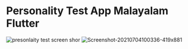 # Personality Test App Malayalam Flutter

![presonlaity test screen shor](https://user-images.githubusercontent.com/87418257/125798614-249bbaf2-71cb-4aa8-99de-1f852c63baa6.png)
![Screenshot-20210704100336-419x881](https://user-images.githubusercontent.com/87418257/125799196-0c907727-4dd0-4879-b00f-474d3b4889d8.png)
